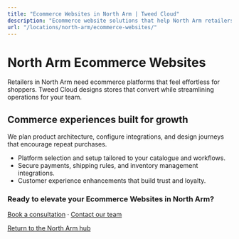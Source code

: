 ```yaml
---
title: "Ecommerce Websites in North Arm | Tweed Cloud"
description: "Ecommerce website solutions that help North Arm retailers sell with confidence."
url: "/locations/north-arm/ecommerce-websites/"
---
```


# North Arm Ecommerce Websites

Retailers in North Arm need ecommerce platforms that feel effortless for shoppers. Tweed Cloud designs stores that convert while streamlining operations for your team.

## Commerce experiences built for growth

We plan product architecture, configure integrations, and design journeys that encourage repeat purchases.

- Platform selection and setup tailored to your catalogue and workflows.
- Secure payments, shipping rules, and inventory management integrations.
- Customer experience enhancements that build trust and loyalty.

### Ready to elevate your Ecommerce Websites in North Arm?

[Book a consultation](/consultation/) · [Contact our team](/contact/)

[Return to the North Arm hub](/locations/north-arm/)
